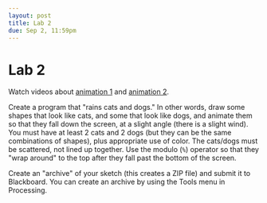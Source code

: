 ```yaml
---
layout: post
title: Lab 2
due: Sep 2, 11:59pm
---
```


# Lab 2

Watch videos about [animation 1](/videos/2014-08-14-animation-1.html)
and [animation 2](/videos/2014-08-14-animation-2.html).

Create a program that "rains cats and dogs." In other words, draw some
shapes that look like cats, and some that look like dogs, and animate
them so that they fall down the screen, at a slight angle (there is a
slight wind). You must have at least 2 cats and 2 dogs (but they can
be the same combinations of shapes), plus appropriate use of
color. The cats/dogs must be scattered, not lined up together. Use the
modulo (`%`) operator so that they "wrap around" to the top after they
fall past the bottom of the screen.

Create an "archive" of your sketch (this creates a ZIP file) and
submit it to Blackboard. You can create an archive by using the Tools
menu in Processing.
